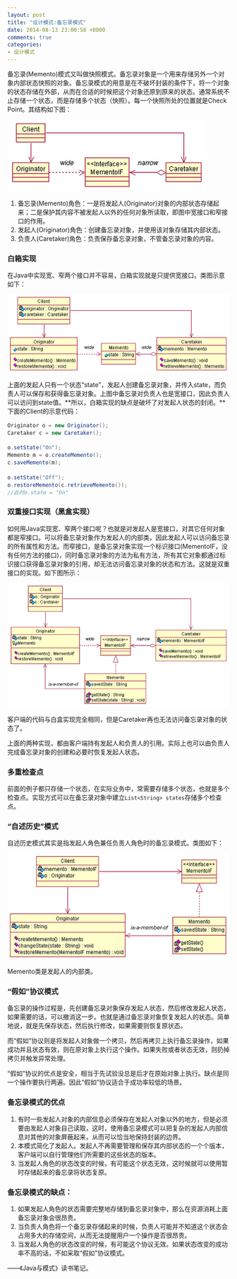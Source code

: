 ```yaml
---
layout: post
title: "设计模式:备忘录模式"
date: 2014-08-13 23:00:58 +0800
comments: true
categories: 
- 设计模式
---
```


备忘录(Memento)模式又叫做快照模式。备忘录对象是一个用来存储另外一个对象内部状态快照的对象。备忘录模式的用意是在不破坏封装的条件下，将一个对象的状态存储在外部，从而在合适的时候把这个对象还原到原来的状态。通常系统不止存储一个状态，而是存储多个状态（快照）。每一个快照所处的位置就是Check Point。其结构如下图：

![image](/myresource/images/image_blog_20140813_231854.jpg)

<!--more-->

1. 备忘录(Memento)角色：一是将发起人(Originator)对象的内部状态存储起来；二是保护其内容不被发起人以外的任何对象所读取，即图中宽接口和窄接口的作用。
2. 发起人(Originator)角色：创建备忘录对象，并使用该对象存储其内部状态。
3. 负责人(Caretaker)角色：负责保存备忘录对象，不管备忘录对象的内容。

### 白箱实现
在Java中实现宽、窄两个接口并不容易，白箱实现就是只提供宽接口。类图示意如下：

![image](/myresource/images/image_blog_20140813_235928.jpg)

上面的发起人只有一个状态“state”，发起人创建备忘录对象，并传入state，而负责人可以保存和获得备忘录对象。上图中备忘录对负责人也是宽接口，因此负责人可以访问到state值。**所以，白箱实现的缺点是破坏了对发起人状态的封闭。**下面的Client的示意代码：

```java
Originator o = new Originator();
Caretaker c = new Caretaker();

o.setState("On");
Memento m = o.createMemento();
c.saveMemento(m);

o.setState("Off");
o.restoreMemento(c.retrieveMemento());
//此时o.state = "On"
```

### 双重接口实现（黑盒实现）
如何用Java实现宽、窄两个接口呢？也就是对发起人是宽接口，对其它任何对象都是窄接口。可以将备忘录对象作为发起人的内部类，因此发起人可以访问备忘录的所有属性和方法。而窄接口，是备忘录对象实现一个标识接口(MementoIF，没有任何方法的接口)，同时备忘录对象的方法为私有方法，所有其它对象都通过标识接口获得备忘录对象的引用，却无法访问备忘录对象的状态和方法。这就是双重接口的实现。如下图所示：

![image](/myresource/images/image_blog_20140814_220438.jpg)

客户端的代码与白盒实现完全相同，但是Caretaker再也无法访问备忘录对象的状态了。

上面的两种实现，都由客户端持有发起人和负责人的引用。实际上也可以由负责人完成备忘录对象的创建和必要时恢复发起人状态。

### 多重检查点
前面的例子都只存储一个状态，在实际业务中，常需要存储多个状态，也就是多个检查点。实现方式可以在备忘录对象中建立`List<String> states`存储多个检查点。

### “自述历史”模式
自述历史模式其实是指发起人角色兼任负责人角色时的备忘录模式。类图如下：

![image](/myresource/images/image_blog_20140815_221228.jpg)

Memento类是发起人的内部类。

### “假如”协议模式
备忘录的操作过程是，先创建备忘录对象保存发起人状态，然后修改发起人状态，如果需要的话，可以撤消这一步。也就是通过备忘录对象恢复发起人的状态。简单地说，就是先保存状态，然后执行修改，如果需要则恢复原状态。

而“假如”协议则是将发起人对象做一个拷贝，然后再拷贝上执行备忘录操作，如果成功并且状态有效，则在原对象上执行这个操作。如果失败或者状态无效，则扔掉拷贝并触发异常处理。

“假如”协议的优点是安全，相当于先试验没总是后才在原始对象上执行。缺点是同一个操作要执行两遍。因此“假如”协议适合于成功率较低的场景。

### 备忘录模式的优点
1. 有时一些发起人对象的内部信息必须保存在发起人对象以外的地方，但是必须要由发起人对象自己读取，这时，使用备忘录模式可以把复杂的发起人内部信息对其他的对象屏蔽起来，从而可以恰当地保持封装的边界。
2. 本模式简化了发起人。发起人不再需要管理和保存其内部状态的一个个版本，客户端可以自行管理他们所需要的这些状态的版本。
3. 当发起人角色的状态改变的时候，有可能这个状态无效，这时候就可以使用暂时存储起来的备忘录将状态复原。

### 备忘录模式的缺点：
1. 如果发起人角色的状态需要完整地存储到备忘录对象中，那么在资源消耗上面备忘录对象会很昂贵。
2. 当负责人角色将一个备忘录存储起来的时候，负责人可能并不知道这个状态会占用多大的存储空间，从而无法提醒用户一个操作是否很昂贵。
3. 当发起人角色的状态改变的时候，有可能这个协议无效。如果状态改变的成功率不高的话，不如采取“假如”协议模式。

——《Java与模式》读书笔记。